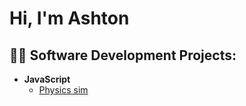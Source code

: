 <h1>Hi, I'm Ashton </h1>

<h2>👨‍💻 Software Development Projects:</h2>

- <b>JavaScript</b>
  - [Physics sim](https://github.com/joshmadakor1/4chan-Image-Analysis-Middleware-C964)</i>
